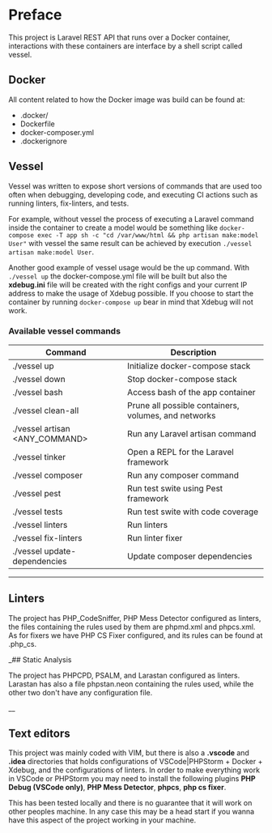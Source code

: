 # Preface

This project is Laravel REST API that runs over a Docker container, interactions
with these containers are interface by a shell script called vessel.

## Docker

All content related to how the Docker image was build can be found at:

- .docker/
- Dockerfile
- docker-composer.yml
- .dockerignore



## Vessel
Vessel was written to expose short versions of commands that are used too often
when debugging, developing code, and executing CI actions such as running
linters, fix-linters, and tests.

For example, without vessel the process of executing a Laravel command inside
the container to create a model would be  something like
`docker-compose exec -T app sh -c "cd /var/www/html && php artisan make:model User"`
with vessel the same result can be achieved by execution `./vessel artisan make:model User`.

Another good example of vessel usage would be the up command. With `./vessel up`
the docker-compose.yml file will be built but also the **xdebug.ini** file will
be created with the right configs and your current IP address to make the usage
of Xdebug possible. If you choose to start the container by running
`docker-compose up` bear in mind that Xdebug will not work.

### Available vessel commands

| Command                        | Description                                          |
| ------------------------------ |------------------------------------------------------|
| ./vessel up                    | Initialize docker-compose stack                      |
| ./vessel down                  | Stop docker-compose stack                            |
| ./vessel bash                  | Access bash of the app container                     |
| ./vessel clean-all             | Prune all possible containers, volumes, and networks |
| ./vessel artisan <ANY_COMMAND> | Run any Laravel artisan command                       |
| ./vessel tinker                | Open a REPL for the Laravel framework                |
| ./vessel composer              | Run any composer command                             |
| ./vessel pest                  | Run test swite using Pest framework                  |
| ./vessel tests                 | Run test swite with code coverage                    |
| ./vessel linters               | Run linters                                          |
| ./vessel fix-linters           | Run linter fixer                                     |
| ./vessel update-dependencies   | Update composer dependencies                         |

___

## Linters

The project has PHP_CodeSniffer, PHP Mess Detector configured as linters, the files
containing the rules used by them are phpmd.xml and phpcs.xml. As for fixers we have
PHP CS Fixer configured, and its rules can be found at .php_cs.



_## Static Analysis

The project has PHPCPD, PSALM, and Larastan configured as linters. Larastan has also
a file phpstan.neon containing the rules used, while the other two don't have any configuration file.

__

## Text editors

This project was mainly coded with VIM, but there is also a **.vscode** and **.idea** directories
that holds configurations of VSCode|PHPStorm + Docker + Xdebug, and the configurations of linters.
In order to make everything work in VSCode or PHPStorm you may need to install the following plugins
**PHP Debug (VSCode only)**, **PHP Mess Detector**, **phpcs**, **php cs fixer**.

This has been tested locally and there is no guarantee that it will work on other
peoples machine. In any case this may be a head start if you wanna have this aspect
of the project working in your machine.
